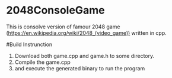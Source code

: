 # 2048ConsoleGame

This is consolve version of famour 2048 game (https://en.wikipedia.org/wiki/2048_(video_game)) written in cpp. 

#Build Instrunction
1. Download both game.cpp and game.h to some directory.
2. Compile the game.cpp
3. and execute the generated binary to run the program

